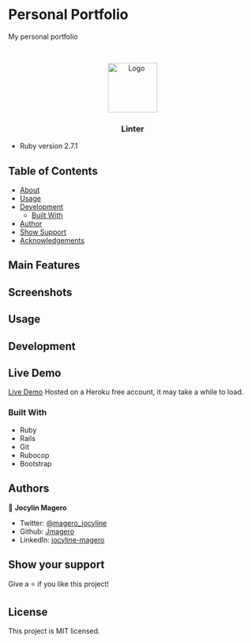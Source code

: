 # Personal Portfolio
 My personal portfolio
 
<br />
<p align="center">
  <a href="https://github.com/Jmagero/fresh-pages">
    <img src="app\assets\images\microverse-logo.webp" alt="Logo" width="100" height="100">
  </a>

  <h3 align="center">Linter</h3>
</p>


* Ruby version 2.7.1

## Table of Contents

* [About](#about)
* [Usage](#usage)
* [Development](#development)
  * [Built With](#built-with)
* [Author](#author)
* [Show Support](#show-your-support)
* [Acknowledgements](#acknowledgements)


## Main Features



## Screenshots



## Usage


## Development


## Live Demo

[Live Demo](https://elastic-lovelace-b6a2ab.netlify.app/) Hosted on a Heroku free account, it may take a while to load.


### Built With
* Ruby
* Rails
* Git
* Rubocop
* Bootstrap

## Authors

👤 **Jocylin Magero** 

- Twitter: [@magero_jocyline](https://twitter.com/magero_jocyline) 
- Github: [Jmagero](https://github.com/Jmagero)
- LinkedIn: [jocyline-magero](https://www.linkedin.com/in/jocyline-magero-9592b0145/)

## Show your support

Give a ⭐️ if you like this project!

## License
This project is MIT licensed.



